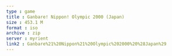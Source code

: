 ```yaml
---
type : game
title : Ganbare! Nippon! Olympic 2000 (Japan)
size : 453.1 M
format : iso
archive : zip
server : myrient
link2 : Ganbare%21%20Nippon%21%20Olympic%202000%20%28Japan%29
---
```

